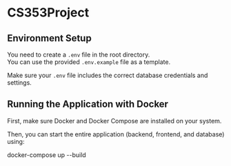 # CS353Project

## Environment Setup

You need to create a `.env` file in the root directory.  
You can use the provided `.env.example` file as a template.

Make sure your `.env` file includes the correct database credentials and settings.

## Running the Application with Docker

First, make sure Docker and Docker Compose are installed on your system.

Then, you can start the entire application (backend, frontend, and database) using:

docker-compose up --build
